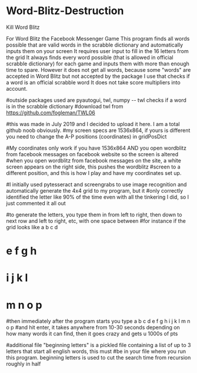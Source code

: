 # Word-Blitz-Destruction
Kill Word Blitz

For Word Blitz the Facebook Messenger Game
This program finds all words possible that are valid words in the scrabble dictionary and automatically inputs them on your screen
It requires user input to fill in the 16 letters from the grid
It always finds every word possible (that is allowed in official scrabble dictionary) for each game and inputs them with more than enough time to spare. However it does not get all words, because some "words" are accepted in Word Blitz but not accepted by the package I use that checks if a word is an official scrabble word
It does not take score multipliers into account.




#outside packages used are pyautogui, twl, numpy -- twl checks if a word is in the scrabble dictionary 
#download twl from https://github.com/fogleman/TWL06

#this was made in July 2019 and I decided to upload it here. I am a total github noob obviously.
#my screen specs are 1536x864, if yours is different you need to change the A-P positions (coordinates) in gridPosDict

#My coordinates only work if you have 1536x864 AND you open wordblitz from facebook messages on facebook website so the screen is altered
#when you open wordblitz from facebook messages on the site, a white screen appears on the right side, this pushes the wordblitz
#screen to a different position, and this is how I play and have my coordinates set up.

#I initially used pytesseract and screengrabs to use image recognition and automatically generate the 4x4 grid to my program, but it
#only correctly identified the letter like 90% of the time even with all the tinkering I did, so I just commented it all out

#to generate the letters, you type them in from left to right, then down to next row and left to right, etc, with one space between
#for instance if the grid looks like a b c d
#                                    e f g h
#                                    i j k l
#                                    m n o p
#then immediately after the program starts you type a b c d e f g h i j k l m n o p
#and hit enter, it takes anywhere from 10-30 seconds depending on how many words it can find, then it goes crazy and gets u 1000s of pts

#additional file "beginning letters" is a pickled file containing a list of up to 3 letters that start all english words, this must
#be in your file where you run this program. beginning letters is used to cut the search time from recursion roughly in half
